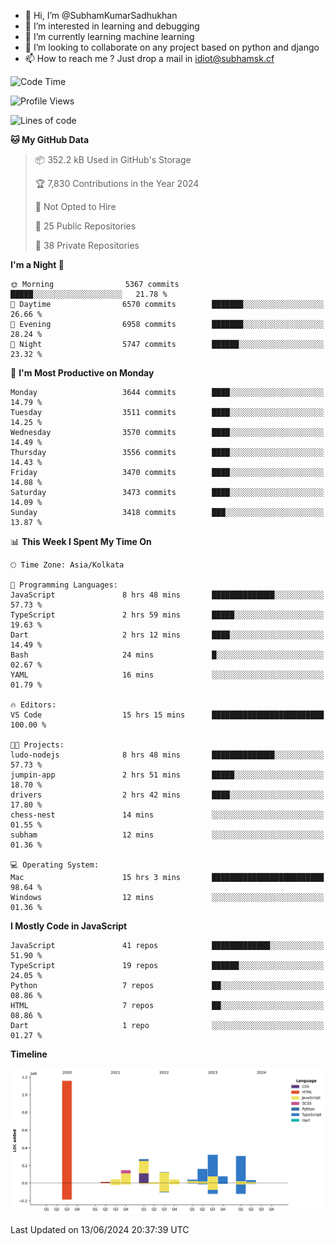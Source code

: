 - 👋 Hi, I’m @SubhamKumarSadhukhan
- 👀 I’m interested in learning and debugging
- 🌱 I’m currently learning machine learning
- 💞️ I’m looking to collaborate on any project based on python and django
- 📫 How to reach me ?
      Just drop a mail in idiot@subhamsk.cf

<!---
SubhamKumarSadhukhan/SubhamKumarSadhukhan is a ✨ special ✨ repository because its `README.md` (this file) appears on your GitHub profile.
You can click the Preview link to take a look at your changes.
--->


<!--START_SECTION:waka-->
![Code Time](http://img.shields.io/badge/Code%20Time-2%2C234%20hrs%2028%20mins-blue)

![Profile Views](http://img.shields.io/badge/Profile%20Views-2-blue)

![Lines of code](https://img.shields.io/badge/From%20Hello%20World%20I%27ve%20Written-2.7%20million%20lines%20of%20code-blue)

**🐱 My GitHub Data** 

> 📦 352.2 kB Used in GitHub's Storage 
 > 
> 🏆 7,830 Contributions in the Year 2024
 > 
> 🚫 Not Opted to Hire
 > 
> 📜 25 Public Repositories 
 > 
> 🔑 38 Private Repositories 
 > 
**I'm a Night 🦉** 

```text
🌞 Morning                5367 commits        █████░░░░░░░░░░░░░░░░░░░░   21.78 % 
🌆 Daytime                6570 commits        ███████░░░░░░░░░░░░░░░░░░   26.66 % 
🌃 Evening                6958 commits        ███████░░░░░░░░░░░░░░░░░░   28.24 % 
🌙 Night                  5747 commits        ██████░░░░░░░░░░░░░░░░░░░   23.32 % 
```
📅 **I'm Most Productive on Monday** 

```text
Monday                   3644 commits        ████░░░░░░░░░░░░░░░░░░░░░   14.79 % 
Tuesday                  3511 commits        ████░░░░░░░░░░░░░░░░░░░░░   14.25 % 
Wednesday                3570 commits        ████░░░░░░░░░░░░░░░░░░░░░   14.49 % 
Thursday                 3556 commits        ████░░░░░░░░░░░░░░░░░░░░░   14.43 % 
Friday                   3470 commits        ████░░░░░░░░░░░░░░░░░░░░░   14.08 % 
Saturday                 3473 commits        ████░░░░░░░░░░░░░░░░░░░░░   14.09 % 
Sunday                   3418 commits        ███░░░░░░░░░░░░░░░░░░░░░░   13.87 % 
```


📊 **This Week I Spent My Time On** 

```text
🕑︎ Time Zone: Asia/Kolkata

💬 Programming Languages: 
JavaScript               8 hrs 48 mins       ██████████████░░░░░░░░░░░   57.73 % 
TypeScript               2 hrs 59 mins       █████░░░░░░░░░░░░░░░░░░░░   19.63 % 
Dart                     2 hrs 12 mins       ████░░░░░░░░░░░░░░░░░░░░░   14.49 % 
Bash                     24 mins             █░░░░░░░░░░░░░░░░░░░░░░░░   02.67 % 
YAML                     16 mins             ░░░░░░░░░░░░░░░░░░░░░░░░░   01.79 % 

🔥 Editors: 
VS Code                  15 hrs 15 mins      █████████████████████████   100.00 % 

🐱‍💻 Projects: 
ludo-nodejs              8 hrs 48 mins       ██████████████░░░░░░░░░░░   57.73 % 
jumpin-app               2 hrs 51 mins       █████░░░░░░░░░░░░░░░░░░░░   18.70 % 
drivers                  2 hrs 42 mins       ████░░░░░░░░░░░░░░░░░░░░░   17.80 % 
chess-nest               14 mins             ░░░░░░░░░░░░░░░░░░░░░░░░░   01.55 % 
subham                   12 mins             ░░░░░░░░░░░░░░░░░░░░░░░░░   01.36 % 

💻 Operating System: 
Mac                      15 hrs 3 mins       █████████████████████████   98.64 % 
Windows                  12 mins             ░░░░░░░░░░░░░░░░░░░░░░░░░   01.36 % 
```

**I Mostly Code in JavaScript** 

```text
JavaScript               41 repos            █████████████░░░░░░░░░░░░   51.90 % 
TypeScript               19 repos            ██████░░░░░░░░░░░░░░░░░░░   24.05 % 
Python                   7 repos             ██░░░░░░░░░░░░░░░░░░░░░░░   08.86 % 
HTML                     7 repos             ██░░░░░░░░░░░░░░░░░░░░░░░   08.86 % 
Dart                     1 repo              ░░░░░░░░░░░░░░░░░░░░░░░░░   01.27 % 
```



**Timeline**

![Lines of Code chart](https://raw.githubusercontent.com/SubhamKumarSadhukhan/SubhamKumarSadhukhan/main/assets/bar_graph.png)


 Last Updated on 13/06/2024 20:37:39 UTC
<!--END_SECTION:waka-->
